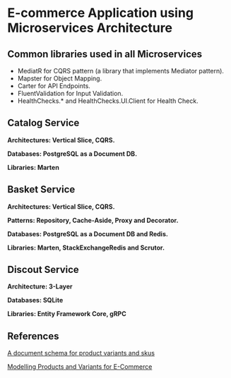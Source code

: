# E-commerce Application using Microservices Architecture

## Common libraries used in all Microservices
- MediatR for CQRS pattern (a library that implements Mediator pattern).
- Mapster for Object Mapping.
- Carter for API Endpoints.
- FluentValidation for Input Validation.
- HealthChecks.* and HealthChecks.UI.Client for Health Check.

## Catalog Service

**Architectures: Vertical Slice, CQRS.**

**Databases: PostgreSQL as a Document DB.**

**Libraries: Marten**

## Basket Service

**Architectures: Vertical Slice, CQRS.**

**Patterns: Repository, Cache-Aside, Proxy and Decorator.**

**Databases: PostgreSQL as a Document DB and Redis.**

**Libraries: Marten, StackExchangeRedis and Scrutor.**

## Discout Service

**Architecture: 3-Layer**

**Databases: SQLite**

**Libraries: Entity Framework Core, gRPC**

## References

[A document schema for product variants and skus](https://www.elastic.co/blog/how-to-create-a-document-schema-for-product-variants-and-skus-for-your-ecommerce-search-experience)

[Modelling Products and Variants for E-Commerce](https://martinbean.dev/blog/2023/01/27/product-variants-laravel/)

